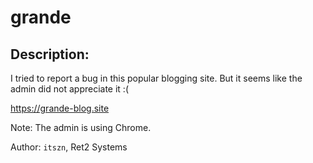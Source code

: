 
# grande
## Description:
I tried to report a bug in this popular blogging site. But it seems like the admin did not appreciate it :(

https://grande-blog.site

Note: The admin is using Chrome.

Author: `itszn`, Ret2 Systems

